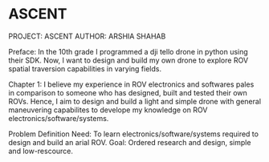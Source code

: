 # ASCENT

PROJECT: ASCENT
AUTHOR: ARSHIA SHAHAB

Preface: In the 10th grade I programmed a dji tello drone in python using their SDK. Now, I want to design and build my own drone to explore ROV spatial traversion capabilities in varying fields.

Chapter 1:
I believe my experience in ROV electronics and softwares pales in comparison to someone who has designed, built and tested their own ROVs. Hence, I aim to design and build a light and simple drone with general maneuvering capabilites to develope my knowledge on ROV electronics/software/systems.

Problem Definition
Need: To learn electronics/software/systems required to design and build an arial ROV.
Goal: Ordered research and design, simple and low-rescource.


